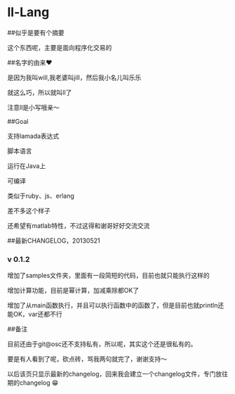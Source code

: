 ﻿# ll-Lang

##似乎是要有个摘要

这个东西呢，主要是面向程序化交易的

##名字的由来:heart:

是因为我叫will,我老婆叫jill，然后我小名儿叫乐乐

就这么巧，所以就叫ll了

注意ll是小写哦亲～

##Goal

支持lamada表达式

脚本语言

运行在Java上

可编译

类似于ruby、js、erlang

差不多这个样子

还希望有matlab特性，不过这得和谢哥好好交流交流

##最新CHANGELOG，20130521

### v 0.1.2

增加了samples文件夹，里面有一段简短的代码，目前也就只能执行这样的

增加计算功能，目前是幂计算，加减乘除都OK了

增加了从main函数执行，并且可以执行函数中的函数了，但是目前也就println还能OK，var还都不行


##备注

目前还由于git@osc还不支持私有，所以呢，其实这个还是很私有的。

要是有人看到了呢，砍点砖，骂我两句就完了，谢谢支持～

以后该页只显示最新的changelog，回来我会建立一个changelog文件，专门放往期的changelog :grin:
